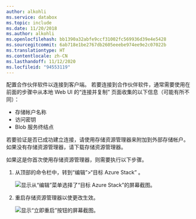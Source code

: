 ```yaml
---
author: alkohli
ms.service: databox
ms.topic: include
ms.date: 11/20/2018
ms.author: alkohli
ms.openlocfilehash: bb1390a32abfe9ccf31002fc569936d39e4e5428
ms.sourcegitcommit: 6ab718e1be2767db2605eeebe974ee9e2c07022b
ms.translationtype: HT
ms.contentlocale: zh-CN
ms.lasthandoff: 11/12/2020
ms.locfileid: "94553119"
---
```

配置合作伙伴软件以连接到客户端。 若要连接到合作伙伴软件，通常需要使用在前面的步骤中从本地 Web UI 的“连接并复制”  页面收集的以下信息（可能有所不同）：

- 存储帐户名称
- 访问密钥
- Blob 服务终结点
 
若要验证是否已成功建立连接，请使用存储资源管理器来附加到外部存储帐户。 如果没有存储资源管理器，请下载存储资源管理器。

如果这是你首次使用存储资源管理器，则需要执行以下步骤。

1. 从顶部的命令栏中，转到“编辑”>“目标 Azure Stack”  。

    ![显示从“编辑”菜单选择了“目标 Azure Stack”的屏幕截图。](media/data-box-configure-partner-software/data-box-connect-via-rest-6.png)

2. 重启存储资源管理器以使更改生效。

    ![显示“立即重启”按钮的屏幕截图。](media/data-box-configure-partner-software/data-box-connect-via-rest-7.png)

